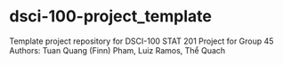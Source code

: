 # dsci-100-project_template
Template project repository for DSCI-100
STAT 201 Project for Group 45
Authors: Tuan Quang (Finn) Pham, Luiz Ramos, Thể Quach
